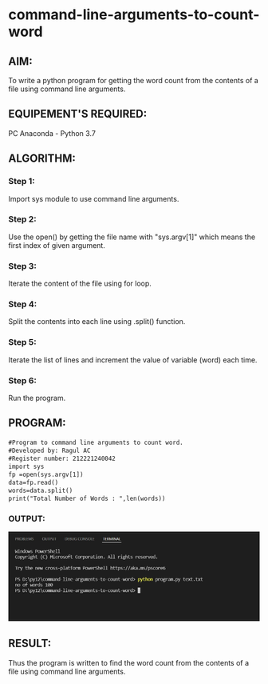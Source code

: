 # command-line-arguments-to-count-word
## AIM:
To write a python program for getting the word count from the contents of a file using command line arguments.
## EQUIPEMENT'S REQUIRED: 
PC
Anaconda - Python 3.7
## ALGORITHM: 
### Step 1:
Import sys module to use command line arguments.
### Step 2: 
Use the open() by getting the file name with "sys.argv[1]" which means the first index of given argument.
### Step 3: 
Iterate the content of the file using for loop.
### Step 4:  
Split the contents into each line using .split() function.
### Step 5: 
Iterate the list of lines and increment the value of variable (word) each time.
### Step 6: 
Run the program.
## PROGRAM:
~~~
#Program to command line arguments to count word.
#Developed by: Ragul AC
#Register number: 212221240042
import sys
fp =open(sys.argv[1])
data=fp.read()
words=data.split()
print("Total Number of Words : ",len(words))
~~~
### OUTPUT:

![output](1.jpeg)


## RESULT:
Thus the program is written to find the word count from the contents of a file using command line arguments.
